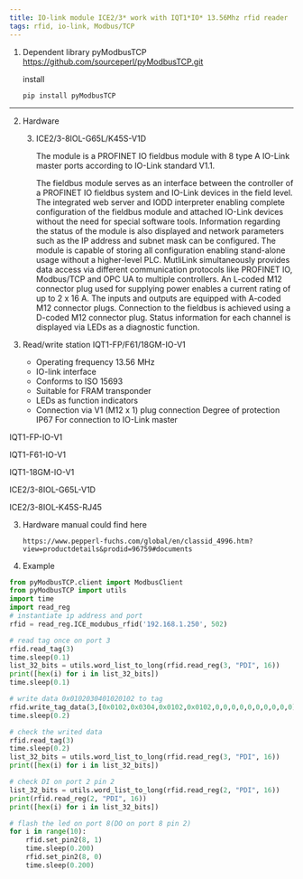 ```yaml
---
title: IO-link module ICE2/3* work with IQT1*IO* 13.56Mhz rfid reader
tags: rfid, io-link, Modbus/TCP
---
```


1. Dependent library
    pyModbusTCP
    https://github.com/sourceperl/pyModbusTCP.git

    install
	``` shell
	pip install pyModbusTCP
	```

---------

 2. Hardware
 
    3. ICE2/3-8IOL-G65L/K45S-V1D

       The module is a PROFINET IO fieldbus module with 8 type A IO-Link master ports according to IO-Link standard V1.1.

       The fieldbus module serves as an interface between the controller of a PROFINET IO fieldbus system and IO-Link devices in the field level. The integrated web server and IODD interpreter enabling complete configuration of the fieldbus module and attached IO-Link devices without the need for special software tools. Information regarding the status of the module is also displayed and network parameters such as the IP address and subnet mask can be configured. The module is capable of storing all configuration enabling stand-alone usage without a higher-level PLC. MutliLink simultaneously provides data access via different communication protocols like PROFINET IO, Modbus/TCP and OPC UA to multiple controllers. An L-coded M12 connector plug used for supplying power enables a current rating of up to 2 x 16 A.
       The inputs and outputs are equipped with A-coded M12 connector plugs. Connection to the fieldbus is achieved using a D-coded M12 connector plug.
    Status information for each channel is displayed via LEDs as a diagnostic function.



   3. Read/write station IQT1-FP/F61/18GM-IO-V1

      - Operating frequency 13.56 MHz
      - IO-link interface
      - Conforms to ISO 15693 
      - Suitable for FRAM transponder
      - LEDs as function indicators
      - Connection via V1 (M12 x 1) plug connection Degree of protection IP67 For connection to IO-Link master
           

IQT1-FP-IO-V1


IQT1-F61-IO-V1


IQT1-18GM-IO-V1


ICE2/3-8IOL-G65L-V1D


ICE2/3-8IOL-K45S-RJ45

  3. Hardware manual could find here

         https://www.pepperl-fuchs.com/global/en/classid_4996.htm?view=productdetails&prodid=96759#documents
  
  4. Example

```python
from pyModbusTCP.client import ModbusClient
from pyModbusTCP import utils
import time
import read_reg
# instantiate ip address and port
rfid = read_reg.ICE_modubus_rfid('192.168.1.250', 502)

# read tag once on port 3
rfid.read_tag(3)
time.sleep(0.1)
list_32_bits = utils.word_list_to_long(rfid.read_reg(3, "PDI", 16))
print([hex(i) for i in list_32_bits])
time.sleep(0.1)

# write data 0x0102030401020102 to tag
rfid.write_tag_data(3,[0x0102,0x0304,0x0102,0x0102,0,0,0,0,0,0,0,0,0,0])
time.sleep(0.2)

# check the writed data 
rfid.read_tag(3)
time.sleep(0.2)
list_32_bits = utils.word_list_to_long(rfid.read_reg(3, "PDI", 16))
print([hex(i) for i in list_32_bits])

# check DI on port 2 pin 2
list_32_bits = utils.word_list_to_long(rfid.read_reg(2, "PDI", 16))
print(rfid.read_reg(2, "PDI", 16))
print([hex(i) for i in list_32_bits])

# flash the led on port 8(DO on port 8 pin 2)
for i in range(10):
    rfid.set_pin2(8, 1)
    time.sleep(0.200)
    rfid.set_pin2(8, 0)
    time.sleep(0.200)
```